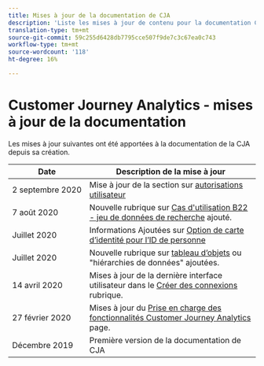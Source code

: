 ```yaml
---
title: Mises à jour de la documentation de CJA
description: 'Liste les mises à jour de contenu pour la documentation Customer Journey Analytics définie depuis décembre 2019. '
translation-type: tm+mt
source-git-commit: 59c255d6428db7795cce507f9de7c3c67ea0c743
workflow-type: tm+mt
source-wordcount: '118'
ht-degree: 16%

---
```



# Customer Journey Analytics - mises à jour de la documentation

Les mises à jour suivantes ont été apportées à la documentation de la CJA depuis sa création.

| Date | Description de la mise à jour |
| --- | --- |
| 2 septembre 2020 | Mise à jour de la section sur [autorisations utilisateur](https://docs.adobe.com/content/help/en/analytics-platform/using/cja-overview/cja-overview.html#user-access-permissions) |
| 7 août 2020 | Nouvelle rubrique sur [Cas d&#39;utilisation B22 - jeu de données de recherche](/help/use-cases/b2b.md) ajouté. |
| Juillet 2020 | Informations Ajoutées sur [Option de carte d’identité pour l’ID de personne](https://docs.adobe.com/content/help/fr-FR/analytics-platform/using/cja-connections/create-connection.html#use-identity-map-as-a-person-id) |
| Juillet 2020 | Nouvelle rubrique sur [tableau d’objets](/help/use-cases/object-arrays.md) ou &quot;hiérarchies de données&quot; ajoutées. |
| 14 avril 2020 | Mises à jour de la dernière interface utilisateur dans le [Créer des connexions](/help/connections/create-connection.md) rubrique. |
| 27 février 2020 | Mises à jour du [Prise en charge des fonctionnalités Customer Journey Analytics](/help/getting-started/cja-aa.md) page. |
| Décembre 2019 | Première version de la documentation de CJA |
